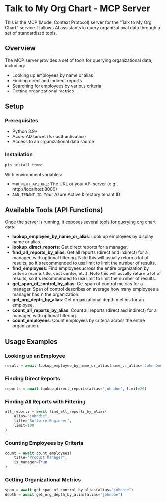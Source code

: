 # Talk to My Org Chart - MCP Server

This is the MCP (Model Context Protocol) server for the "Talk to My Org Chart" service. It allows AI assistants to query organizational data through a set of standardized tools.

## Overview

The MCP server provides a set of tools for querying organizational data, including:
- Looking up employees by name or alias
- Finding direct and indirect reports
- Searching for employees by various criteria
- Getting organizational metrics

## Setup

### Prerequisites

- Python 3.9+
- Azure AD tenant (for authentication)
- Access to an organizational data source

### Installation

```bash
pip install ttmoc
```

With environment variables:
- `WHO_NEXT_API_URL`: The URL of your API server (e.g., http://localhost:8000)
- `AAD_TENANT_ID`: Your Azure Active Directory tenant ID

## Available Tools (API Functions)

Once the server is running, it exposes several tools for querying org chart data:

- **lookup_employee_by_name_or_alias**: Look up employees by display name or alias.
- **lookup_direct_reports**: Get direct reports for a manager.
- **find_all_reports_by_alias**: Get all reports (direct and indirect) for a manager, with optional filtering. Note this will usually return a lot of results, so it's recommended to use limit to limit the number of results.
- **find_employees**: Find employees across the entire organization by criteria (name, title, cost center, etc.). Note this will usually return a lot of results, so it's recommended to use limit to limit the number of results.
- **get_span_of_control_by_alias**: Get span of control metrics for a manager. Span of control describes on average how many employees a manager has in the organization.
- **get_org_depth_by_alias**: Get organizational depth metrics for an employee.
- **count_all_reports_by_alias**: Count all reports (direct and indirect) for a manager, with optional filtering.
- **count_employees**: Count employees by criteria across the entire organization.

## Usage Examples

### Looking up an Employee

```python
result = await lookup_employee_by_name_or_alias(name_or_alias="John Doe")
```

### Finding Direct Reports

```python
reports = await lookup_direct_reports(alias="johndoe", limit=20)
```

### Finding All Reports with Filtering

```python
all_reports = await find_all_reports_by_alias(
    alias="johndoe",
    title="Software Engineer",
    limit=100
)
```

### Counting Employees by Criteria

```python
count = await count_employees(
    title="Product Manager",
    is_manager=True
)
```

### Getting Organizational Metrics

```python
span = await get_span_of_control_by_alias(alias="johndoe")
depth = await get_org_depth_by_alias(alias="johndoe")